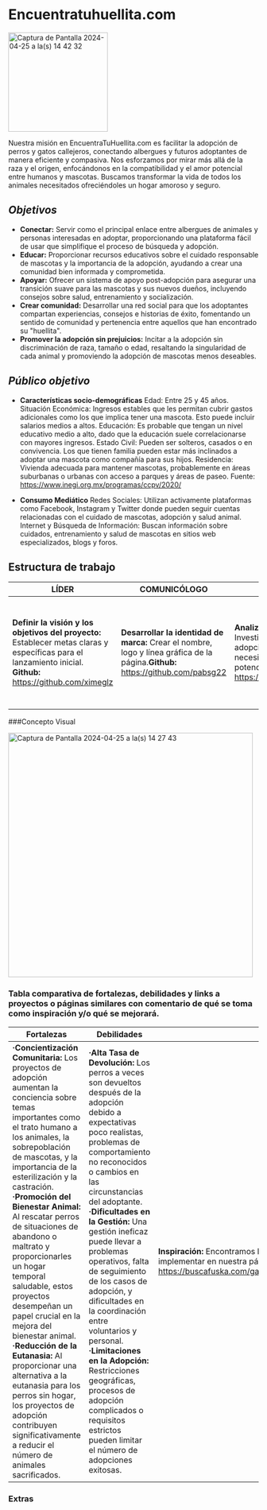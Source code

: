 # Encuentratuhuellita.com
<img width="200" alt="Captura de Pantalla 2024-04-25 a la(s) 14 42 32" src="https://github.com/andyvillarrealg/WebAdopci-n/assets/159186356/7cd10c8a-7c07-4615-977d-bcb8d473a703">

Nuestra misión en EncuentraTuHuellita.com es facilitar la adopción de perros y gatos callejeros, conectando albergues y futuros adoptantes de manera eficiente y compasiva. Nos esforzamos por mirar más allá de la raza y el origen, enfocándonos en la compatibilidad y el amor potencial entre humanos y mascotas. Buscamos transformar la vida de todos los animales necesitados ofreciéndoles un hogar amoroso y seguro.


## *Objetivos*
- **Conectar:** Servir como el principal enlace entre albergues de animales y personas interesadas en adoptar, proporcionando una plataforma fácil de usar que simplifique el proceso de búsqueda y adopción.
- **Educar:** Proporcionar recursos educativos sobre el cuidado responsable de mascotas y la importancia de la adopción, ayudando a crear una comunidad bien informada y comprometida.
- **Apoyar:** Ofrecer un sistema de apoyo post-adopción para asegurar una transición suave para las mascotas y sus nuevos dueños, incluyendo consejos sobre salud, entrenamiento y socialización.
- **Crear comunidad:** Desarrollar una red social para que los adoptantes compartan experiencias, consejos e historias de éxito, fomentando un sentido de comunidad y pertenencia entre aquellos que han encontrado su "huellita".
- **Promover la adopción sin prejuicios:** Incitar a la adopción sin discriminación de raza, tamaño o edad, resaltando la singularidad de cada animal y promoviendo la adopción de mascotas menos deseables.

## *Público objetivo* 

- **Características socio-demográficas**
Edad: Entre 25 y 45 años.
Situación Económica: Ingresos estables que les permitan cubrir gastos adicionales como los que implica tener una mascota. Esto puede incluir salarios medios a altos.
Educación: Es probable que tengan un nivel educativo medio a alto, dado que la educación suele correlacionarse con mayores ingresos.
Estado Civil: Pueden ser solteros, casados o en convivencia. Los que tienen familia pueden estar más inclinados a adoptar una mascota como compañía para sus hijos.
Residencia: Vivienda adecuada para mantener mascotas, probablemente en áreas suburbanas o urbanas con acceso a parques y áreas de paseo.
Fuente: https://www.inegi.org.mx/programas/ccpv/2020/

- **Consumo Mediático**
Redes Sociales: Utilizan activamente plataformas como Facebook, Instagram y Twitter donde pueden seguir cuentas relacionadas con el cuidado de mascotas, adopción y salud animal.
Internet y Búsqueda de Información: Buscan información sobre cuidados, entrenamiento y salud de mascotas en sitios web especializados, blogs y foros.


## Estructura de trabajo 

|LÍDER                  |COMUNICÓLOGO  |INVESTIGADORA| TECNÓLOGO |
|-----------------------|-------------------|-------------|-------|
|**Definir la visión y los objetivos del proyecto:** Establecer metas claras y específicas para el  lanzamiento inicial. **Github:** https://github.com/ximeglz|**Desarrollar la identidad de marca:** Crear el nombre, logo y línea gráfica de la página.**Github:** https://github.com/pabsg22|**Analizar el mercado objetivo:** Investigar el mercado de adopción de mascotas y las necesidades de los usuarios potenciales. **Github:** https://github.com/andyvillarrealg|**Desarrollo del sitio web:** Configurar el hosting, seleccionar y personalizar la plantilla o desarrollar el diseño desde cero.**Github:**|

###Concepto Visual

<img width="492" alt="Captura de Pantalla 2024-04-25 a la(s) 14 27 43" src="https://github.com/andyvillarrealg/WebAdopci-n/assets/159186356/2c3c92f8-67be-4b4c-a977-ff4d8a6e7781">




### Tabla comparativa de fortalezas, debilidades y links a proyectos o páginas similares con comentario de qué se toma como inspiración y/o qué se mejorará. 




| Fortalezas | Debilidades | Proyectos similares |
|------------|-------------|---------------------|
|**·Concientización Comunitaria:** Los proyectos de adopción aumentan la conciencia sobre temas importantes como el trato humano a los animales, la sobrepoblación de mascotas, y la importancia de la esterilización y la castración. **·Promoción del Bienestar Animal:** Al rescatar perros de situaciones de abandono o maltrato y proporcionarles un hogar temporal saludable, estos proyectos desempeñan un papel crucial en la mejora del bienestar animal. **·Reducción de la Eutanasia:** Al proporcionar una alternativa a la eutanasia para los perros sin hogar, los proyectos de adopción contribuyen significativamente a reducir el número de animales sacrificados. | **·Alta Tasa de Devolución:** Los perros a veces son devueltos después de la adopción debido a expectativas poco realistas, problemas de comportamiento no reconocidos o cambios en las circunstancias del adoptante. **·Dificultades en la Gestión:** Una gestión ineficaz puede llevar a problemas operativos, falta de seguimiento de los casos de adopción, y dificultades en la coordinación entre voluntarios y personal. **·Limitaciones en la Adopción:** Restricciones geográficas, procesos de adopción complicados o requisitos estrictos pueden limitar el número de adopciones exitosas.| **Inspiración:** Encontramos la inspiración de estas paginas por el espíritu de adopción que promueven. Tienen una estética divertida y tierna la cual intentamos implementar en nuestra página.https://www.casaheim.org/  https://www.pedigreeadoptame.mx/ -https://www.petco.com.mx/adopcion https://buscafuska.com/gad_source=1&gclid=Cj0KCQjw_qexBhCoARIsAFgBlevvD8kPOvXcHmSr4b0T7Yd1mWSq8NbP_mhnVM_YwEf27gmPy6saAvf9EALw_wcB |


 
### Extras






 

 
